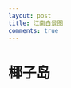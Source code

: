 ```yaml
---
layout: post
title: 江南白景图
comments: true
---
```




# 椰子岛

<!-- example in https://codepen.io/iangilman/pen/PjdyGv -->
<div id="seadragon-viewer" style="width:800px; height:600px;"></div>


<script src="//cdn.jsdelivr.net/npm/openseadragon@2.3/build/openseadragon/openseadragon.min.js"></script>
<script>

var viewer = OpenSeadragon({
  id: 'seadragon-viewer',
  prefixUrl: '//cdn.jsdelivr.net/npm/openseadragon@2.3/build/openseadragon/images/',
  tileSources: 'https://raw.githubusercontent.com/gggliuye/for_fun/master/zoom_images/jiangnan/yezidao.dzi',
  crossOriginPolicy: 'Anonymous'
});

</script>


<!-- https://www.w3schools.com/howto/howto_js_image_zoom.asp -->

<!-- <div class="img-zoom-container">
  <img id="myimage" src="/assets/post_image/ping.jpeg" width="90%" alt="Girl">
</div>
<div id="myresult" class="img-zoom-result"></div>

<style>
* {box-sizing: border-box;}

.img-zoom-container {
  position: relative;
}

.img-zoom-lens {
  position: absolute;
  border: 1px solid #d4d4d4;
  /*set the size of the lens:*/
  width: 300px;
  height: 150px;
}

.img-zoom-result {
  border: 1px solid #d4d4d4;
  /*set the size of the result div:*/
  width: 600px;
  height: 300px;
}
</style>
<script src="/assets/js/image_zoom.js"></script>


<script>
imageZoom("myimage", "myresult");
</script> -->


<!-- other options to embed zoom image to html -->

<!-- https://www.cssscript.com/best-image-zoom-javascript-css/ -->

<!-- https://zoomhub.net/ -->
<!-- <script src="https://zoomhub.net/3pG15.js?width=535px&height=auto&border=none"></script> -->

<!-- https://openseadragon.github.io/docs/ -->
<!-- https://openseadragon.github.io/examples/creating-zooming-images/ -->
<!-- https://www.libvips.org/API/current/Making-image-pyramids.html -->
<!-- vips dzsave yezidao.png yezidao -->

<!-- <div id="openseadragon1" style="width: 800px; height: 600px;"></div>
<script src="/assets/openseadragon/openseadragon.min.js"></script>
<script type="text/javascript">
    var viewer = OpenSeadragon({
        id: "openseadragon1",
        prefixUrl: "/assets/openseadragon/images/",
        tileSources: "/assets/dzi/nju_zoom.dzi"
    });
</script> -->
